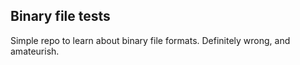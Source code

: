 ## Binary file tests

Simple repo to learn about binary file formats. Definitely wrong, and amateurish.
